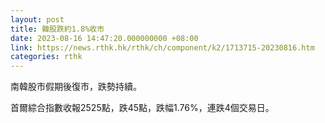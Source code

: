 ```yaml
---
layout: post
title: 韓股跌約1.8%收市
date: 2023-08-16 14:47:20.000000000 +08:00
link: https://news.rthk.hk/rthk/ch/component/k2/1713715-20230816.htm
categories: rthk
---
```


南韓股市假期後復市，跌勢持續。

首爾綜合指數收報2525點，跌45點，跌幅1.76%，連跌4個交易日。
